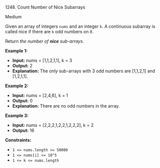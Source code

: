 1248\. Count Number of Nice Subarrays

Medium

Given an array of integers `nums` and an integer `k`. A continuous subarray is called nice if there are `k` odd numbers on it.

Return _the number of **nice** sub-arrays_.

**Example 1:**

- **Input:** nums = [1,1,2,1,1], k = 3
- **Output:** 2
- **Explanation:** The only sub-arrays with 3 odd numbers are [1,1,2,1] and [1,2,1,1].

**Example 2:**

- **Input:** nums = [2,4,6], k = 1
- **Output:** 0
- **Explanation:** There are no odd numbers in the array.

**Example 3:**

- **Input:** nums = [2,2,2,1,2,2,1,2,2,2], k = 2
- **Output:** 16 

**Constraints:**

- <code>1 <= nums.length <= 50000</code>
- <code>1 <= nums[i] <= 10^5</code>
- <code>1 <= k <= nums.length</code>

